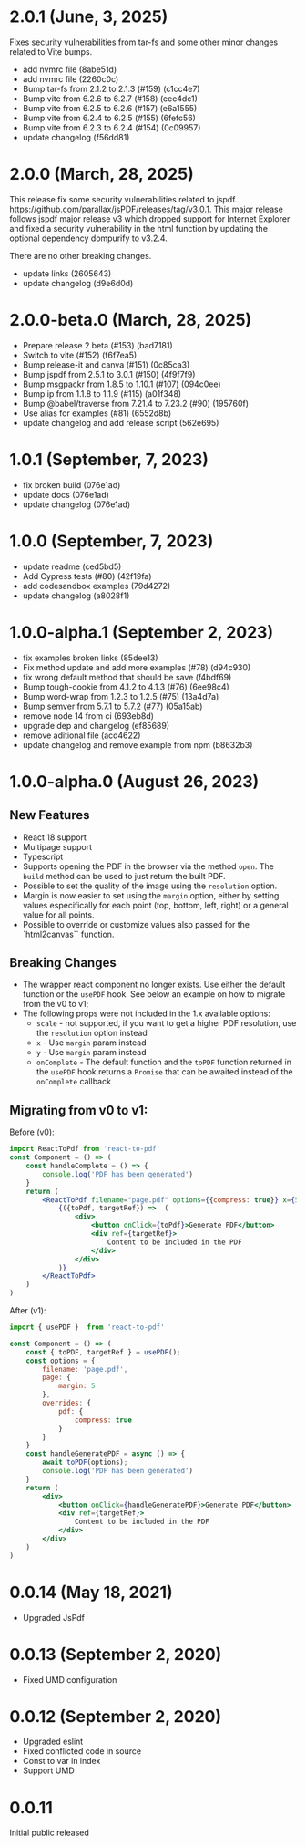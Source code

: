 # 2.0.1 (June, 3, 2025)

Fixes security vulnerabilities from tar-fs and some other minor changes related to Vite bumps.

* add nvmrc file (8abe51d)
* add nvmrc file (2260c0c)
* Bump tar-fs from 2.1.2 to 2.1.3 (#159) (c1cc4e7)
* Bump vite from 6.2.6 to 6.2.7 (#158) (eee4dc1)
* Bump vite from 6.2.5 to 6.2.6 (#157) (e6a1555)
* Bump vite from 6.2.4 to 6.2.5 (#155) (6fefc56)
* Bump vite from 6.2.3 to 6.2.4 (#154) (0c09957)
* update changelog (f56dd81)

# 2.0.0 (March, 28, 2025)

This release fix some security vulnerabilities related to jspdf. https://github.com/parallax/jsPDF/releases/tag/v3.0.1. This major release follows jspdf major release v3 which dropped support for Internet Explorer and fixed a security vulnerability in the html function by updating the optional dependency dompurify to v3.2.4. 

There are no other breaking changes.

* update links (2605643)
* update changelog (d9e6d0d)

# 2.0.0-beta.0 (March, 28, 2025)

* Prepare release 2 beta (#153) (bad7181)
* Switch to vite (#152) (f6f7ea5)
* Bump release-it and canva (#151) (0c85ca3)
* Bump jspdf from 2.5.1 to 3.0.1 (#150) (4f9f7f9)
* Bump msgpackr from 1.8.5 to 1.10.1 (#107) (094c0ee)
* Bump ip from 1.1.8 to 1.1.9 (#115) (a01f348)
* Bump @babel/traverse from 7.21.4 to 7.23.2 (#90) (195760f)
* Use alias for examples (#81) (6552d8b)
* update changelog and add release script (562e695)

# 1.0.1 (September, 7, 2023)

* fix broken build (076e1ad)
* update docs (076e1ad)
* update changelog (076e1ad)

# 1.0.0 (September, 7, 2023)

* update readme (ced5bd5)
* Add Cypress tests  (#80) (42f19fa)
* add codesandbox examples (79d4272)
* update changelog (a8028f1)

# 1.0.0-alpha.1 (September 2, 2023)

* fix examples broken links (85dee13)
* Fix method update and add more examples (#78) (d94c930)
* fix wrong default method that should be save (f4bdf69)
* Bump tough-cookie from 4.1.2 to 4.1.3 (#76) (6ee98c4)
* Bump word-wrap from 1.2.3 to 1.2.5 (#75) (13a4d7a)
* Bump semver from 5.7.1 to 5.7.2 (#77) (05a15ab)
* remove node 14 from ci (693eb8d)
* upgrade dep and changelog (ef85689)
* remove aditional file (acd4622)
* update changelog and remove example from npm (b8632b3)

# 1.0.0-alpha.0 (August 26, 2023)

## New Features

- React 18 support
- Multipage support
- Typescript
- Supports opening the PDF in the browser via the method `open`. The `build` method can be used to just return the built PDF.
- Possible to set the quality of the image using the `resolution` option.
- Margin is now easier to set using the `margin` option, either by setting values especifically for each point (top, bottom, left, right) or a general value for all points.
- Possible to override or customize values also passed for the `html2canvas`` function.

## Breaking Changes

- The wrapper react component no longer exists. Use either the default function or the `usePDF` hook. See below an example on how to migrate from the v0 to v1;
- The following props were not included in the 1.x available options:
  - `scale` - not supported, if you want to get a higher PDF resolution, use the `resolution` option instead
  - `x` - Use `margin` param instead
  - `y` - Use `margin` param instead
  - `onComplete` - The default function and the `toPDF` function returned in the `usePDF` hook returns a `Promise` that can be awaited instead of the `onComplete` callback

## Migrating from v0 to v1:

Before (v0):

```jsx
import ReactToPdf from 'react-to-pdf'
const Component = () => (
    const handleComplete = () => {
        console.log('PDF has been generated')
    }
    return (
        <ReactToPdf filename="page.pdf" options={{compress: true}} x={5} y={5} onComplete={handleComplete}>
            {({toPdf, targetRef}) =>  (
                <div>
                    <button onClick={toPdf}>Generate PDF</button>
                    <div ref={targetRef}>
                        Content to be included in the PDF
                    </div>
                </div>
            )}
        </ReactToPdf>
    )
)
```

After (v1):

```jsx
import { usePDF }  from 'react-to-pdf'

const Component = () => (
    const { toPDF, targetRef } = usePDF();
    const options = {
        filename: 'page.pdf',
        page: {
            margin: 5
        },
        overrides: {
            pdf: {
                compress: true
            }
        }
    }
    const handleGeneratePDF = async () => {
        await toPDF(options);
        console.log('PDF has been generated')
    }
    return (
        <div>
            <button onClick={handleGeneratePDF}>Generate PDF</button>
            <div ref={targetRef}>
                Content to be included in the PDF
            </div>
        </div>
    )
)
```

# 0.0.14 (May 18, 2021)

- Upgraded JsPdf

# 0.0.13 (September 2, 2020)

- Fixed UMD configuration

# 0.0.12 (September 2, 2020)

- Upgraded eslint
- Fixed conflicted code in source
- Const to var in index
- Support UMD

# 0.0.11

Initial public released
